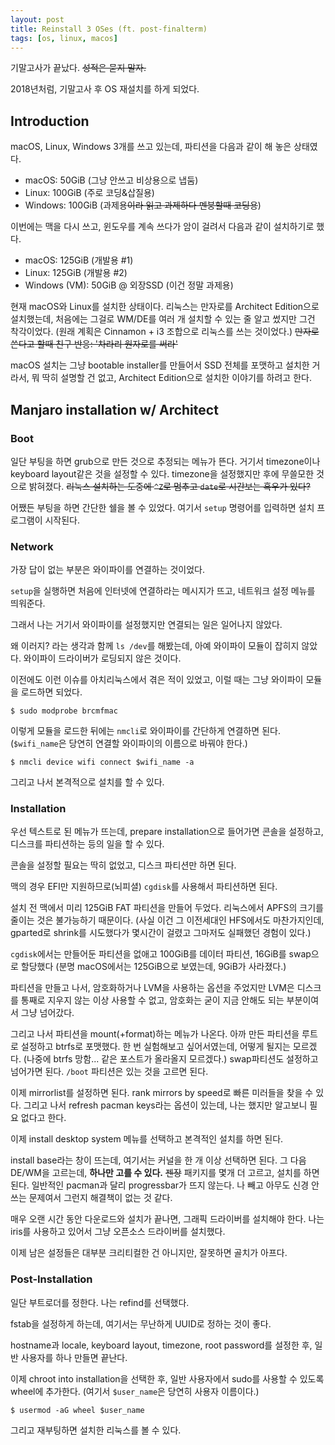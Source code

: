 ```yaml
---
layout: post
title: Reinstall 3 OSes (ft. post-finalterm)
tags: [os, linux, macos]
---
```


기말고사가 끝났다. ~~성적은 묻지 말자.~~

2018년처럼, 기말고사 후 OS 재설치를 하게 되었다.

## Introduction
macOS, Linux, Windows 3개를 쓰고 있는데, 파티션을 다음과 같이 해 놓은 상태였다.

- macOS: 50GiB (그냥 안쓰고 비상용으로 냅둠)
- Linux: 100GiB (주로 코딩&삽질용)
- Windows: 100GiB (과제용~~이라 읽고 과제하다 멘붕할때 코딩용~~)

이번에는 맥을 다시 쓰고, 윈도우를 계속 쓰다가 암이 걸려서 다음과 같이 설치하기로 했다.

- macOS: 125GiB (개발용 #1)
- Linux: 125GiB (개발용 #2)
- Windows (VM): 50GiB @ 외장SSD (이건 정말 과제용)

현재 macOS와 Linux를 설치한 상태이다. 리눅스는 만자로를 Architect Edition으로 설치했는데, 처음에는 그걸로 WM/DE를 여러 개 설치할 수 있는 줄 알고 썼지만 그건 착각이었다. (원래 계획은 Cinnamon + i3 조합으로 리눅스를 쓰는 것이었다.) ~~만자로 쓴다고 할때 친구 반응: '차라리 원자로를 써라'~~

macOS 설치는 그냥 bootable installer를 만들어서 SSD 전체를 포맷하고 설치한 거라서, 뭐 딱히 설명할 건 없고, Architect Edition으로 설치한 이야기를 하려고 한다.

## Manjaro installation w/ Architect 
### Boot
일단 부팅을 하면 grub으로 만든 것으로 추정되는 메뉴가 뜬다. 거기서 timezone이나 keyboard layout같은 것을 설정할 수 있다. timezone을 설정했지만 후에 무쓸모한 것으로 밝혀졌다. ~~리눅스 설치하는 도중에 `^Z`로 멈추고 `date`로 시간보는 흑우가 있다?~~

어쨌든 부팅을 하면 간단한 쉘을 볼 수 있었다. 여기서 `setup` 명령어를 입력하면 설치 프로그램이 시작된다.

### Network
가장 답이 없는 부분은 와이파이를 연결하는 것이었다.

`setup`을 실행하면 처음에 인터넷에 연결하라는 메시지가 뜨고, 네트워크 설정 메뉴를 띄워준다.

그래서 나는 거기서 와이파이를 설정했지만 연결되는 일은 일어나지 않았다.

왜 이러지? 라는 생각과 함께 `ls /dev`를 해봤는데, 아예 와이파이 모듈이 잡히지 않았다. 와이파이 드라이버가 로딩되지 않은 것이다.

이전에도 이런 이슈를 아치리눅스에서 겪은 적이 있었고, 이럴 때는 그냥 와이파이 모듈을 로드하면 되었다.

```shell
$ sudo modprobe brcmfmac
```

이렇게 모듈을 로드한 뒤에는 `nmcli`로 와이파이를 간단하게 연결하면 된다. (`$wifi_name`은 당연히 연결할 와이파이의 이름으로 바꿔야 한다.)

```shell
$ nmcli device wifi connect $wifi_name -a
```

그리고 나서 본격적으로 설치를 할 수 있다.

### Installation
우선 텍스트로 된 메뉴가 뜨는데, prepare installation으로 들어가면 콘솔을 설정하고, 디스크를 파티션하는 등의 일을 할 수 있다.

콘솔을 설정할 필요는 딱히 없었고, 디스크 파티션만 하면 된다.

맥의 경우 EFI만 지원하므로(뇌피셜) `cgdisk`를 사용해서 파티션하면 된다.

설치 전 맥에서 미리 125GiB FAT 파티션을 만들어 두었다. 리눅스에서 APFS의 크기를 줄이는 것은 불가능하기 때문이다. (사실 이건 그 이전세대인 HFS에서도 마찬가지인데, gparted로 shrink를 시도했다가 몇시간이 걸렸고 그마저도 실패했던 경험이 있다.)

`cgdisk`에서는 만들어둔 파티션을 없애고 100GiB를 데이터 파티션, 16GiB를 swap으로 할당했다 (분명 macOS에서는 125GiB으로 보였는데, 9GiB가 사라졌다.)

파티션을 만들고 나서, 암호화하거나 LVM을 사용하는 옵션을 주었지만 LVM은 디스크를 통째로 지우지 않는 이상 사용할 수 없고, 암호화는 굳이 지금 안해도 되는 부분이여서 그냥 넘어갔다.

그리고 나서 파티션을 mount(+format)하는 메뉴가 나온다. 아까 만든 파티션을 루트로 설정하고 btrfs로 포맷했다. 한 번 실험해보고 싶어서였는데, 어떻게 될지는 모르겠다. (나중에 btrfs 망함... 같은 포스트가 올라올지 모르겠다.) swap파티션도 설정하고 넘어가면 된다. `/boot` 파티션은 있는 것을 고르면 된다.

이제 mirrorlist를 설정하면 된다. rank mirrors by speed로 빠른 미러들을 찾을 수 있다. 그리고 나서 refresh pacman keys라는 옵션이 있는데, 나는 했지만 알고보니 필요 없다고 한다.

이제 install desktop system 메뉴를 선택하고 본격적인 설치를 하면 된다.

install base라는 창이 뜨는데, 여기서는 커널을 한 개 이상 선택하면 된다. 그 다음 DE/WM을 고르는데, **하나만 고를 수 있다.** ~~젠장~~ 패키지를 몇개 더 고르고, 설치를 하면 된다. 일반적인 pacman과 달리 progressbar가 뜨지 않는다. 나 빼고 아무도 신경 안쓰는 문제여서 그런지 해결책이 없는 것 같다.

매우 오랜 시간 동안 다운로드와 설치가 끝나면, 그래픽 드라이버를 설치해야 한다. 나는 iris를 사용하고 있어서 그냥 오픈소스 드라이버를 설치했다.

이제 남은 설정들은 대부분 크리티컬한 건 아니지만, 잘못하면 골치가 아프다.

### Post-Installation
일단 부트로더를 정한다. 나는 refind를 선택했다.

fstab을 설정하게 하는데, 여기서는 무난하게 UUID로 정하는 것이 좋다.

hostname과 locale, keyboard layout, timezone, root password를 설정한 후, 일반 사용자를 하나 만들면 끝난다.

이제 chroot into installation을 선택한 후, 일반 사용자에서 sudo를 사용할 수 있도록 wheel에 추가한다. (여기서 `$user_name`은 당연히 사용자 이름이다.)

```
$ usermod -aG wheel $user_name
```

그리고 재부팅하면 설치한 리눅스를 볼 수 있다.
